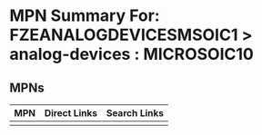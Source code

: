 



# MPN Summary For: FZEANALOGDEVICESMSOIC1 > analog-devices : MICROSOIC10

## MPNs
  

|MPN|Direct Links|Search Links|
| :--- | :--- | :--- |
||||
